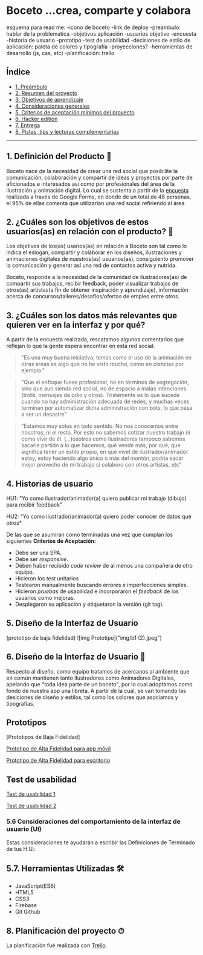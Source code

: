 
# Boceto ...crea, comparte y colabora


esquema para read me:
-icono de boceto
-link de deploy
-preambulo: hablar de la problematica 
-objetivos aplicación
-usuarios objetivo
-encuesta
-historia de usuario
-prototipo
-test de usabilidad
-decisiones de estilo de aplicación: paleta de colores y tipografía
-proyecciones?
-herramientas de desarrollo (js, css, etc)
-planificación: trello
## Índice

* [1. Preámbulo](#1-preámbulo)
* [2. Resumen del proyecto](#2-resumen-del-proyecto)
* [3. Objetivos de aprendizaje](#3-objetivos-de-aprendizaje)
* [4. Consideraciones generales](#4-consideraciones-generales)
* [5. Criterios de aceptación mínimos del proyecto](#5-criterios-de-aceptación-mínimos-del-proyecto)
* [6. Hacker edition](#6-hacker-edition)
* [7. Entrega](#7-entrega)
* [8. Pistas, tips y lecturas complementarias](#8-pistas-tips-y-lecturas-complementarias)

***

## 1. Definición del Producto 📝

Boceto nace de la necesidad de crear una red social que posibilite la comunicación, colaboración y compartir de ideas y proyectos por parte de aficionados e interesados así como por profesionales del área de la ilustración y animación digital. 
Lo cual se sustenta a partir de la [encuesta](https://docs.google.com/forms/d/1LuH0ZqQb1Tvlx9MY_JcZWW0Gi54LPixvdm5keL2yaYo/edit#responses) realizada a través de Google Forms, en donde de un total de 48 personas, el 95% de ellas comenta que utilizarían una red social refiriendo al área. 


## 2. ¿Cuáles son los objetivos de estos usuarios(as) en relación con el producto? 🎯

Los objetivos de los(as) usarios(as) en relación a Boceto son tal como lo indica el eslogan, compartir y colaborar en los diseños, ilustraciones y animaciones digitales de nuestros(as) usuarios(as), consiguiento promover la comunicación  y generar así una red de contactos activa y nutrida. 

Boceto, responde a la necesidad de la comunidad de ilustradores(as) de compartir sus trabajos, recibir feedback, poder visualizar trabajos de otros(as) artistas(a fin de obtener inspiración y aprendizaje), información acerca de concursos/talleres/desafíos/ofertas de empleo entre otros. 

## 3. ¿Cuáles son los datos más relevantes que quieren ver en la interfaz y por qué?

A partir de la encuesta realizada, rescatamos algunos comentarios que reflejan lo que la gente espera encontrar en esta red social: 

>   "Es una muy buena iniciativa, temas como el uso de la animación en otras areas es algo que no he visto mucho, como en ciencias por ejemplo."

> "Que el enfoque fuese profesional, no en términos de segregación, sino que aun siendo red social, no de espacio a malas intenciones (trolls, mensajes de odio y otros). Tristemente es lo que sucede cuando no hay administración adecuada de redes, y muchas veces terminan por automatizar dicha administración con bots, lo que pasa a ser un desastre" 

> "Estamos muy solos en todo sentido. No nos conocemos entre nosotros, ni el resto. Por esto no sabemos cotizar nuestro trabajo ni como vivir de él. (...)osotros como ilustradores tampoco sabemos sacarle partido a lo que hacemos, qué vende más, por qué, que significa tener un estilo propio, en qué nivel de ilustrador/animador estoy, estoy haciendo algo único o más del montón, podría sacar mejor provecho de mi trabajo si colaboro con otros artistas, etc"


## 4. Historias de usuario

HU1: "Yo como ilustrador/animador(a) quiero publicar mi trabajo (dibujo) para recibir feedback"

HU2: "Yo como ilustrador/animador(a) quiero poder conocer de datos que otros*

De las que se asumiran como terminadas una vez que cumplan los siguientes  **Criterios de Aceptación:**

  - Debe ser una SPA.
  - Debe ser _responsive_.
  - Deben haber recibido _code review_ de al menos una compañera de otro equipo.
  - Hicieron los _test_ unitarios
  - Testearon manualmente buscando errores e imperfecciones simples.
  - Hicieron _pruebas_ de usabilidad e incorporaron el _feedback_ de los
    usuarios como mejoras.
  - Desplegaron su aplicación y etiquetaron la versión (git tag).

## 5. Diseño de la Interfaz de Usuario 

(prototipo de baja fidelidad)
![img Prototipo]("img/b1 (2).jpeg")

## 6. Diseño de la Interfaz de Usuario 🎨

Respecto al diseño, como equipo tratamos de acercanos al ambiente que en común mantienen tanto Ilustradores como Animadores Digitales, apelando que "toda idea  parte de un boceto", por lo cual adoptamos como fondo de nuestra app una libreta. A partir de la cual, se van tomando las desiciones de diseño y estilos, tal como los colores que asociamos y tipografías. 


## Prototipos 

[Prototipos de Baja Fidelidad] 



[Prototipo de Alta Fidelidad para app móvil](https://www.figma.com/file/pFeY0gdNy8pe4n8ntTPW7M/Boceto-app?node-id=0%3A1)

[Prototipo de Alta Fidelidad para escritorio](https://www.figma.com/file/K0EXfq6Ldq3x5qK7Q9CVLy/Boceto-web?node-id=0%3A1)

## Test de usabilidad
[Test de usabilidad 1](https://www.figma.com/file/K0EXfq6Ldq3x5qK7Q9CVLy/Boceto-web?node-id=0%3A1)

[Test de usabilidad 2](https://www.loom.com/share/3e0b4170a656471c98312044b4c8b1e8)




### 5.6 Consideraciones del comportamiento de la interfaz de usuario (UI)

Estas consideraciones te ayudarán a escribir las Definiciones de Terminado de
tus H.U.:




## 5.7. Herramientas Utilizadas 🛠
* JavaScript(ES6)
* HTML5
* CSS3
* Firebase
* Git Github

## 8. Planificación del proyecto ⏱

La planificación fué realizada con  [Trello](https://trello.com/b/UNUWeMnj/red-social-fe1).

